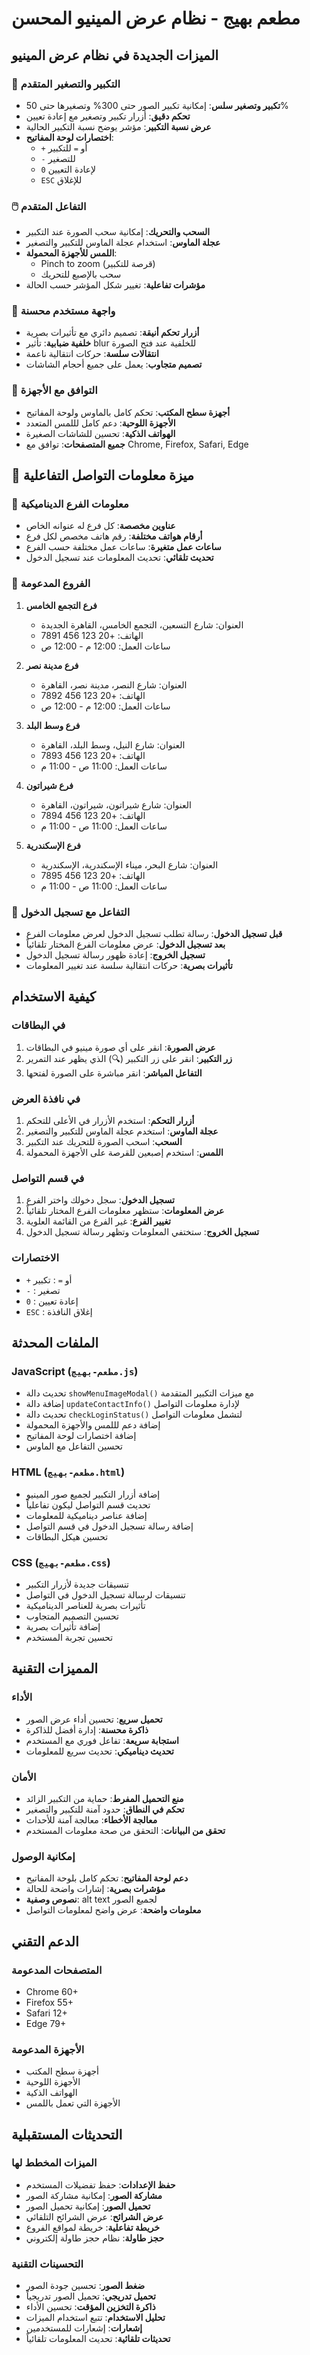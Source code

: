 # مطعم بهيج - نظام عرض المينيو المحسن

## الميزات الجديدة في نظام عرض المينيو

### 🎯 التكبير والتصغير المتقدم
- **تكبير وتصغير سلس**: إمكانية تكبير الصور حتى 300% وتصغيرها حتى 50%
- **تحكم دقيق**: أزرار تكبير وتصغير مع إعادة تعيين
- **عرض نسبة التكبير**: مؤشر يوضح نسبة التكبير الحالية
- **اختصارات لوحة المفاتيح**: 
  - `+` أو `=` للتكبير
  - `-` للتصغير  
  - `0` لإعادة التعيين
  - `ESC` للإغلاق

### 🖱️ التفاعل المتقدم
- **السحب والتحريك**: إمكانية سحب الصورة عند التكبير
- **عجلة الماوس**: استخدام عجلة الماوس للتكبير والتصغير
- **اللمس للأجهزة المحمولة**: 
  - Pinch to zoom (قرصة للتكبير)
  - سحب بالإصبع للتحريك
- **مؤشرات تفاعلية**: تغيير شكل المؤشر حسب الحالة

### 🎨 واجهة مستخدم محسنة
- **أزرار تحكم أنيقة**: تصميم دائري مع تأثيرات بصرية
- **خلفية ضبابية**: تأثير blur للخلفية عند فتح الصورة
- **انتقالات سلسة**: حركات انتقالية ناعمة
- **تصميم متجاوب**: يعمل على جميع أحجام الشاشات

### 📱 التوافق مع الأجهزة
- **أجهزة سطح المكتب**: تحكم كامل بالماوس ولوحة المفاتيح
- **الأجهزة اللوحية**: دعم كامل لللمس المتعدد
- **الهواتف الذكية**: تحسين للشاشات الصغيرة
- **جميع المتصفحات**: توافق مع Chrome, Firefox, Safari, Edge

## 🌟 ميزة معلومات التواصل التفاعلية

### 📍 معلومات الفرع الديناميكية
- **عناوين مخصصة**: كل فرع له عنوانه الخاص
- **أرقام هواتف مختلفة**: رقم هاتف مخصص لكل فرع
- **ساعات عمل متغيرة**: ساعات عمل مختلفة حسب الفرع
- **تحديث تلقائي**: تحديث المعلومات عند تسجيل الدخول

### 🎯 الفروع المدعومة
1. **فرع التجمع الخامس**
   - العنوان: شارع التسعين، التجمع الخامس، القاهرة الجديدة
   - الهاتف: +20 123 456 7891
   - ساعات العمل: 12:00 م - 12:00 ص

2. **فرع مدينة نصر**
   - العنوان: شارع النصر، مدينة نصر، القاهرة
   - الهاتف: +20 123 456 7892
   - ساعات العمل: 12:00 م - 12:00 ص

3. **فرع وسط البلد**
   - العنوان: شارع النيل، وسط البلد، القاهرة
   - الهاتف: +20 123 456 7893
   - ساعات العمل: 11:00 ص - 11:00 م

4. **فرع شيراتون**
   - العنوان: شارع شيراتون، شيراتون، القاهرة
   - الهاتف: +20 123 456 7894
   - ساعات العمل: 11:00 ص - 11:00 م

5. **فرع الإسكندرية**
   - العنوان: شارع البحر، ميناء الإسكندرية، الإسكندرية
   - الهاتف: +20 123 456 7895
   - ساعات العمل: 11:00 ص - 11:00 م

### 🔄 التفاعل مع تسجيل الدخول
- **قبل تسجيل الدخول**: رسالة تطلب تسجيل الدخول لعرض معلومات الفرع
- **بعد تسجيل الدخول**: عرض معلومات الفرع المختار تلقائياً
- **تسجيل الخروج**: إعادة ظهور رسالة تسجيل الدخول
- **تأثيرات بصرية**: حركات انتقالية سلسة عند تغيير المعلومات

## كيفية الاستخدام

### في البطاقات
1. **عرض الصورة**: انقر على أي صورة مينيو في البطاقات
2. **زر التكبير**: انقر على زر التكبير (🔍) الذي يظهر عند التمرير
3. **التفاعل المباشر**: انقر مباشرة على الصورة لفتحها

### في نافذة العرض
1. **أزرار التحكم**: استخدم الأزرار في الأعلى للتحكم
2. **عجلة الماوس**: استخدم عجلة الماوس للتكبير والتصغير
3. **السحب**: اسحب الصورة للتحريك عند التكبير
4. **اللمس**: استخدم إصبعين للقرصة على الأجهزة المحمولة

### في قسم التواصل
1. **تسجيل الدخول**: سجل دخولك واختر الفرع
2. **عرض المعلومات**: ستظهر معلومات الفرع المختار تلقائياً
3. **تغيير الفرع**: غير الفرع من القائمة العلوية
4. **تسجيل الخروج**: ستختفي المعلومات وتظهر رسالة تسجيل الدخول

### الاختصارات
- `+` أو `=` : تكبير
- `-` : تصغير
- `0` : إعادة تعيين
- `ESC` : إغلاق النافذة

## الملفات المحدثة

### JavaScript (`مطعم-بهيج.js`)
- تحديث دالة `showMenuImageModal()` مع ميزات التكبير المتقدمة
- إضافة دالة `updateContactInfo()` لإدارة معلومات التواصل
- تحديث دالة `checkLoginStatus()` لتشمل معلومات التواصل
- إضافة دعم لللمس والأجهزة المحمولة
- إضافة اختصارات لوحة المفاتيح
- تحسين التفاعل مع الماوس

### HTML (`مطعم-بهيج.html`)
- إضافة أزرار التكبير لجميع صور المينيو
- تحديث قسم التواصل ليكون تفاعلياً
- إضافة عناصر ديناميكية للمعلومات
- إضافة رسالة تسجيل الدخول في قسم التواصل
- تحسين هيكل البطاقات

### CSS (`مطعم-بهيج.css`)
- تنسيقات جديدة لأزرار التكبير
- تنسيقات لرسالة تسجيل الدخول في التواصل
- تأثيرات بصرية للعناصر الديناميكية
- تحسين التصميم المتجاوب
- إضافة تأثيرات بصرية
- تحسين تجربة المستخدم

## المميزات التقنية

### الأداء
- **تحميل سريع**: تحسين أداء عرض الصور
- **ذاكرة محسنة**: إدارة أفضل للذاكرة
- **استجابة سريعة**: تفاعل فوري مع المستخدم
- **تحديث ديناميكي**: تحديث سريع للمعلومات

### الأمان
- **منع التحميل المفرط**: حماية من التكبير الزائد
- **تحكم في النطاق**: حدود آمنة للتكبير والتصغير
- **معالجة الأخطاء**: معالجة آمنة للأحداث
- **تحقق من البيانات**: التحقق من صحة معلومات المستخدم

### إمكانية الوصول
- **دعم لوحة المفاتيح**: تحكم كامل بلوحة المفاتيح
- **مؤشرات بصرية**: إشارات واضحة للحالة
- **نصوص وصفية**: alt text لجميع الصور
- **معلومات واضحة**: عرض واضح لمعلومات التواصل

## الدعم التقني

### المتصفحات المدعومة
- Chrome 60+
- Firefox 55+
- Safari 12+
- Edge 79+

### الأجهزة المدعومة
- أجهزة سطح المكتب
- الأجهزة اللوحية
- الهواتف الذكية
- الأجهزة التي تعمل باللمس

## التحديثات المستقبلية

### الميزات المخطط لها
- **حفظ الإعدادات**: حفظ تفضيلات المستخدم
- **مشاركة الصور**: إمكانية مشاركة الصور
- **تحميل الصور**: إمكانية تحميل الصور
- **عرض الشرائح**: عرض الشرائح التلقائي
- **خريطة تفاعلية**: خريطة لمواقع الفروع
- **حجز طاولة**: نظام حجز طاولة إلكتروني

### التحسينات التقنية
- **ضغط الصور**: تحسين جودة الصور
- **تحميل تدريجي**: تحميل الصور تدريجياً
- **ذاكرة التخزين المؤقت**: تحسين الأداء
- **تحليل الاستخدام**: تتبع استخدام الميزات
- **إشعارات**: إشعارات للمستخدمين
- **تحديثات تلقائية**: تحديث المعلومات تلقائياً 